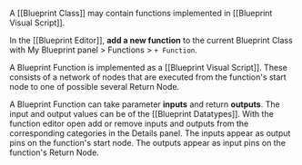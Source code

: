 A [[Blueprint Class]] may contain functions implemented in [[Blueprint Visual Script]].

In the [[Blueprint Editor]], **add a new function** to the current Blueprint Class with My Blueprint panel > Functions > `+ Function`.

A Blueprint Function is implemented as a [[Blueprint Visual Script]].
These consists of a network of nodes that are executed from the function's start node to one of possible several Return Node.

A Blueprint Function can take parameter **inputs** and return **outputs**.
The input and output values can be of the [[Blueprint Datatypes]].
With the function editor open add or remove inputs and outputs from the corresponding categories in the Details panel.
The inputs appear as output pins on the function's start node.
The outputs appear as input pins on the function's Return Node.
